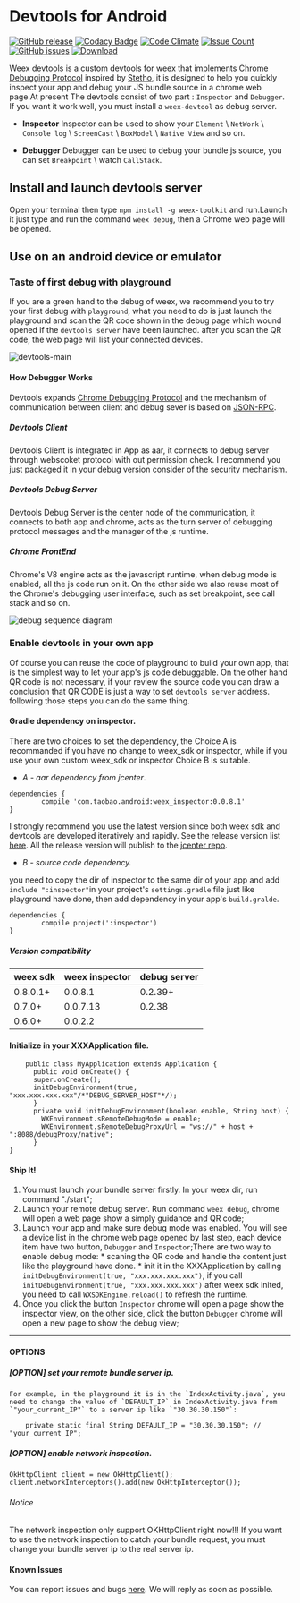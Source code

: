 # Devtools for Android

[![GitHub release](https://img.shields.io/github/release/weexteam/weex_devtools_android.svg)](https://github.com/weexteam/weex_devtools_android/releases)   [![Codacy Badge](https://api.codacy.com/project/badge/Grade/af0790bf45c9480fb0ec90ad834b89a3)](https://www.codacy.com/app/weex_devtools/weex_devtools_android?utm_source=github.com&amp;utm_medium=referral&amp;utm_content=weexteam/weex_devtools_android&amp;utm_campaign=Badge_Grade) 	[![Code Climate](https://codeclimate.com/github/weexteam/weex_devtools_android/badges/gpa.svg)](https://codeclimate.com/github/weexteam/weex_devtools_android) [![Issue Count](https://codeclimate.com/github/weexteam/weex_devtools_android/badges/issue_count.svg)](https://codeclimate.com/github/weexteam/weex_devtools_android) [![GitHub issues](https://img.shields.io/github/issues/weexteam/weex_devtools_android.svg)](https://github.com/weexteam/weex_devtools_android/issues)  [ ![Download](https://api.bintray.com/packages/alibabaweex/maven/weex_inspector/images/download.svg) ](https://bintray.com/alibabaweex/maven/weex_inspector/_latestVersion)

Weex devtools is a custom devtools for weex that implements [Chrome Debugging Protocol](https://developer.chrome.com/devtools/docs/debugger-protocol) inspired by [Stetho](https://github.com/facebook/stetho), it is designed to help you quickly inspect your app and debug your JS bundle source in a chrome web page.At present The devtools consist of two part : `Inspector` and `Debugger`. If you want it work well, you must install a `weex-devtool` as debug server.

- **Inspector**
 Inspector can be used to show your `Element` \ `NetWork` \ `Console log` \ `ScreenCast` \ `BoxModel` \ `Native View` and so on.

- **Debugger**
 Debugger can be used to debug your bundle js source, you can set `Breakpoint` \ watch `CallStack`.

## Install and launch devtools server
Open your terminal then type `npm install -g weex-toolkit` and run.Launch it just type and run the command `weex debug`, then a Chrome web page will be opened.

## Use on an android device or emulator

### Taste of first debug with playground
If you are a green hand to the debug of weex, we recommend you to try your first debug with `playground`, what you need to do is just launch the playground and scan the QR code shown in the debug page which wound opened if the `devtools server` have been launched. after you scan the QR code, the web page will list your connected devices.

![devtools-main](https://img.alicdn.com/tps/TB13fwSKFXXXXXDaXXXXXXXXXXX-887-828.png "connecting (multiple) devices")

#### How Debugger Works
Devtools expands [Chrome Debugging Protocol](https://developer.chrome.com/devtools/docs/debugger-protocol) and the mechanism of communication between client and debug sever is based on [JSON-RPC](https://en.wikipedia.org/wiki/JSON-RPC).

##### Devtools Client
Devtools Client is integrated in App as aar, it connects to debug server through webscoket protocol with out permission check. I recommend you just packaged it in your debug version consider of the security mechanism.

##### Devtools Debug Server
Devtools Debug Server is the center node of the communication, it connects to both app and chrome, acts as the turn server of debugging protocol messages and the manager of the js runtime.

##### Chrome FrontEnd
Chrome's V8 engine acts as the javascript runtime, when debug mode is enabled, all the js code run on it. On the other side we also reuse most of the Chrome's debugging user interface, such as set breakpoint, see call stack and so on. 

![debug sequence diagram](https://img.alicdn.com/tps/TB1igLoMVXXXXawapXXXXXXXXXX-786-1610.jpg "debug sequence diagram")

### Enable devtools in your own app
Of course you can reuse the code of playground to build your own app, that is the simplest way to let your app's js code debuggable. On the other hand QR code is not necessary, if your review the source code you can draw a conclusion that QR CODE is just a way to set `devtools server` address. following those steps you can do the same thing.

#### Gradle dependency on inspector. 
There are two choices to set the dependency, the Choice A is recommanded if you have no change to weex_sdk or inspector, while if you use your own custom weex_sdk or inspector Choice B is suitable.
 
  * *A - aar dependency from jcenter*.
  ````
  dependencies {
          compile 'com.taobao.android:weex_inspector:0.0.8.1'
  }
  ````
I strongly recommend you use the latest version since both weex sdk and devtools are developed iteratively and rapidly. See the release version list [here](https://github.com/weexteam/weex_devtools_android/releases). All the release version will publish to the [jcenter repo](https://bintray.com/alibabaweex/maven/weex_inspector).

  * *B - source code dependency.*

  you need to copy the dir of inspector to the same dir of your app and add `include ":inspector"`in your project's `settings.gradle` file just like playground have done, then add dependency in your app's `build.gralde`.
  ````
  dependencies {
          compile project(':inspector')
  }
  ````

##### Version compatibility

| weex sdk | weex inspector | debug server |
|----------|----------------|--------------|
|0.8.0.1+  | 0.0.8.1        |0.2.39+       |
|0.7.0+    | 0.0.7.13       |0.2.38        |
|0.6.0+    | 0.0.2.2        |              |


#### Initialize in your XXXApplication file.
````
    public class MyApplication extends Application {
      public void onCreate() {
      super.onCreate();
      initDebugEnvironment(true, "xxx.xxx.xxx.xxx"/*"DEBUG_SERVER_HOST"*/);
      }
      private void initDebugEnvironment(boolean enable, String host) {
        WXEnvironment.sRemoteDebugMode = enable;
        WXEnvironment.sRemoteDebugProxyUrl = "ws://" + host + ":8088/debugProxy/native";
      }
}
````

#### Ship It!
  1. You must launch your bundle server firstly. In your weex dir, run command "./start";
  2. Launch your remote debug server. Run command `weex debug`, chrome will open a web page show a simply guidance and QR code;
  3. Launch your app and make sure debug mode was enabled. You will see a device list in the chrome web page opened by last step, each device item have two button, `Debugger` and `Inspector`;There are two way to enable debug mode:
    * scaning the QR code and handle the content just like the playground have done.
    * init it in the XXXApplication by calling `initDebugEnvironment(true, "xxx.xxx.xxx.xxx")`, if you call `initDebugEnvironment(true, "xxx.xxx.xxx.xxx")` after weex sdk inited, you need to call `WXSDKEngine.reload()` to refresh the runtime.
  4. Once you click the button `Inspector` chrome will open a page show the inspector view, on the other side, click the button `Debugger` chrome will open a new page to show the debug view;





---

#### OPTIONS

##### [**OPTION**] *set your remote bundle server ip.*

    For example, in the playground it is in the `IndexActivity.java`, you need to change the value of `DEFAULT_IP` in IndexActivity.java from `"your_current_IP"` to a server ip like `"30.30.30.150"`:
````
    private static final String DEFAULT_IP = "30.30.30.150"; // "your_current_IP";
````

##### [**OPTION**] *enable network inspection.*
````
OkHttpClient client = new OkHttpClient();
client.networkInterceptors().add(new OkHttpInterceptor());
````

###### Notice
  The network inspection only support OKHttpClient right now!!! If you want to use the network inspection to catch your bundle request, you must change your bundle server ip to the real server ip.
  
#### Known Issues
 You can report issues and bugs [here](https://github.com/weexteam/weex_devtools_android/issues). We will reply as soon as possible.
